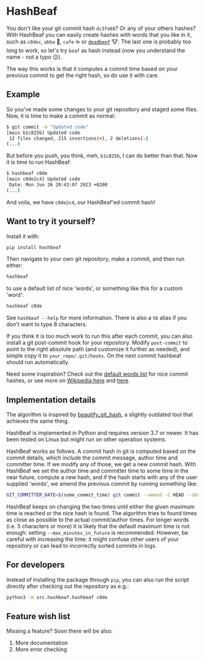 # HashBeaf

You don't like your git commit hash `dc3fe60`?
Or any of your others hashes?
With HashBeaf you can easily create hashes with words that you like in it, such as `c0dec`, `abba` :musical_note:, `cafe` :coffee: or [`deadbeef`](https://en.wikipedia.org/wiki/Magic_number_(programming)#Magic_debug_values) :cow:.
The last one is probably too long to work, so let's try `beaf` as hash instead (now you understand the name - not a typo :wink:).

The way this works is that it computes a commit time based on your previous commit to get the right hash, so do use it with care.


## Example

So you've made some changes to your git repository and staged some files.
Now, it is time to make a commit as normal:

```bash
$ git commit -m "Updated code"
[main b1c825b] Updated code
 12 files changed, 215 insertions(+), 2 deletions(-)
(...)
```
But before you push, you think, meh, `b1c825b`, I can do better than that.
Now it is time to run HashBeaf:
```bash
$ hashbeaf c0de
[main c0de2c4] Updated code
 Date: Mon Jun 26 20:43:07 2023 +0200
(...)
```
And voila, we have `c0de2c4`, our HashBeaf'ed commit hash!


## Want to try it yourself?

Install it with:
```bash
pip install hashbeaf
```
Then navigate to your own git repository, make a commit, and then run either:
```bash
hashbeaf
```
to use a default list of nice 'words', or something like this for a custom 'word':
```bash
hashbeaf c0de
```
See `hashbeaf --help` for more information.
There is also a `hb` alias if you don't want to type 8 characters.

If you think it is too much work to run this after each commit, you can also install a git post-commit hook for your repository.
Modify `post-commit` to point to the right absolute path (and customize it further as needed), and simple copy it to `your_repo/.git/hooks`.
On the next commit hashbeaf should run automatically.

Need some inspiration?
Check out the [default words list](src/hashbeaf/words.py) for nice commit hashes, or see more on [Wikipedia here](https://en.wikipedia.org/wiki/Hexspeak) and [here](https://en.wikipedia.org/wiki/Magic_number_(programming)#Magic_debug_values).


## Implementation details

The algorithm is inspired by [beautify_git_hash](https://github.com/vog/beautify_git_hash), a slightly outdated tool that achieves the same thing.

HashBeaf is implemented in Python and requires version 3.7 or newer.
It has been tested on Linux but might run on other operation systems.

HashBeaf works as follows.
A commit hash in git is computed based on the commit details, which include the commit message, author time and committer time.
If we modify any of those, we get a new commit hash.
With HashBeaf we set the author time and committer time to some time in the near future, compute a new hash, and if the hash starts with any of the user supplied 'words', we amend the previous commit by running something like:
```bash
GIT_COMMITTER_DATE=$(some_commit_time) git commit --amend -C HEAD --date=$(some_author_time)
```
HashBeaf keeps on changing the two times until either the given maximum time is reached or the nice hash is found.
The algorithm tries to found times as close as possible to the actual commit/author times.
For longer words (i.e. 5 characters or more) it is likely that the default maximum time is not enough: setting `--max_minutes_in_future` is recommended.
However, be careful with increasing the time: it might confuse other users of your repository or can lead to incorrectly sorted commits in logs.


## For developers

Instead of installing the package through `pip`, you can also run the script directly after checking out the repository as e.g.:
```bash
python3 -m src.hashbeaf.hashbeaf c0de
```


## Feature wish list

Missing a feature?
Soon there will be also:

1. More documentation
2. More error checking
